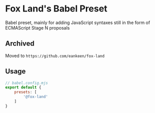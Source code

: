 # Fox Land's Babel Preset

Babel preset, mainly for adding JavaScript syntaxes still in the form of ECMAScript Stage N proposals

## Archived

Moved to `https://github.com/eankeen/fox-land`

## Usage

```js
// babel.config.mjs
export default {
	presets: [
		'@fox-land'
	]
}
```
